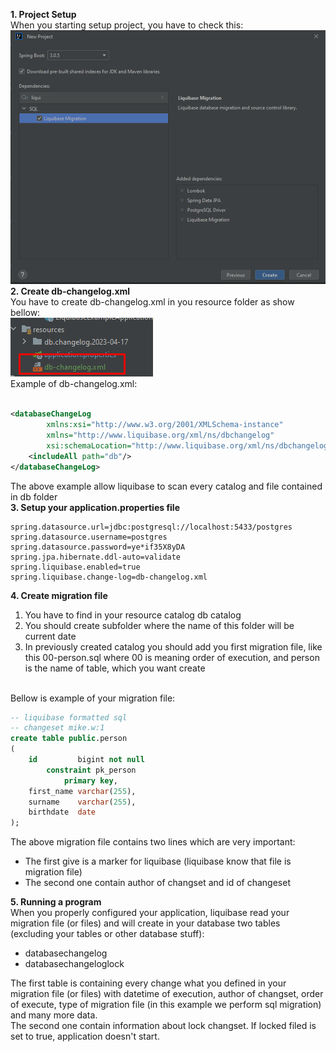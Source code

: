 **1. Project Setup**<br>
When you starting setup project, you have to check this:
![](pictures/img.png)
<br>
**2. Create db-changelog.xml**<br>
You have to create db-changelog.xml in you resource folder as show bellow: <br>
![](pictures/img_1.png)<br>
Example of db-changelog.xml: <br>

```xml 

<databaseChangeLog
        xmlns:xsi="http://www.w3.org/2001/XMLSchema-instance"
        xmlns="http://www.liquibase.org/xml/ns/dbchangelog"
        xsi:schemaLocation="http://www.liquibase.org/xml/ns/dbchangelog http://www.liquibase.org/xml/ns/dbchangelog/dbchangelog-3.1.xsd">
    <includeAll path="db"/>
</databaseChangeLog>
```

The above example allow liquibase to scan every catalog and file contained in db folder
<br>
**3. Setup your application.properties file** <br>

```properties
spring.datasource.url=jdbc:postgresql://localhost:5433/postgres
spring.datasource.username=postgres
spring.datasource.password=ye*if35X8yDA
spring.jpa.hibernate.ddl-auto=validate
spring.liquibase.enabled=true
spring.liquibase.change-log=db-changelog.xml
```

**4. Create migration file** <br>
<ol>
    <li>You have to find in your resource catalog db catalog</li>
    <li>You should create subfolder where the name of this folder will be current date</li>
    <li>In previously created catalog you should add you first migration file, like this 00-person.sql where 00 is meaning order of execution, and person is the name of table, which you want create</li>
</ol>
<br>
Bellow is example of your migration file: <br>

```sql
-- liquibase formatted sql
-- changeset mike.w:1
create table public.person
(
    id         bigint not null
        constraint pk_person
            primary key,
    first_name varchar(255),
    surname    varchar(255),
    birthdate  date
);
```

The above migration file contains two lines which are very important:
<ul>
    <li>The first give is a marker for liquibase (liquibase know that file is migration file)</li>
    <li>The second one contain author of changset and id of changeset</li>
</ul>

**5. Running a program**<br>
When you properly configured your application, liquibase read your migration file (or files) and will create in your database two tables (excluding your tables or other database stuff):
<ul>
    <li>databasechangelog</li>
    <li>databasechangeloglock</li>
</ul>
The first table is containing every change what you defined in your migration file (or files) with datetime of execution, author of changset, order of execute, type of migration file (in this example we perform sql migration) and many more data.<br>
The second one contain information about lock changset. If locked filed is set to true, application doesn't start. 